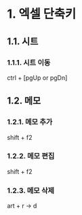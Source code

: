 # 1. 엑셀 단축키
## 1.1. 시트
### 1.1.1. 시트 이동
ctrl + [pgUp or pgDn]

## 1.2. 메모
### 1.2.1. 메모 추가
shift + f2
### 1.2.2. 메모 편집
shift + f2
### 1.2.3. 메모 삭제
art + r -> d
